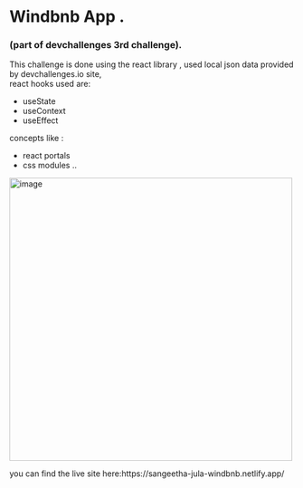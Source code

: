# Windbnb App .
### (part of devchallenges 3rd challenge).

<div>
This challenge is done using the react library , used local json data provided by devchallenges.io site,
</div>
<div>
react hooks used are:
    <ul>
        <li>useState</li>
        <li>useContext</li>
        <li>useEffect</li>
    </ul>
concepts like :
    <ul>    
        <li>react portals</li>
        <li>css modules ..</li>
    </ul>
</div>
<div>
    <img width="500" align="center" alt="image" src="https://user-images.githubusercontent.com/74001727/209462155-0b379bdb-7ee1-4d54-8584-50eb203af930.png">
    <p>you can find the live site here:https://sangeetha-jula-windbnb.netlify.app/</p>
</div>


